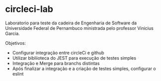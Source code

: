 # circleci-lab

Laboratorio para teste da cadeira de Engenharia de Software da Universidade Federal de Pernambuco ministrada 
pelo professor Vinicius Garcia.

Objetivos:

* Configurar integração entre circleCi e github
* Utilizar bibliioteca do JEST para execução de testes simples
* Integração e Merge para branchs distintas
* Após finalizar a integração e a criação de testes simples, configurar o eslint
